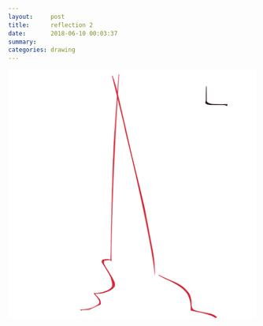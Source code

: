 ```yaml
---
layout:     post
title:      reflection 2
date:       2018-06-10 00:03:37
summary:    
categories: drawing
---
```

![reflection 2](/images/diary/reflection-2.png ".")
